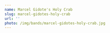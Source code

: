 ```yaml
---
name: Marcel Gidote's Holy Crab
slug: marcel-gidotes-holy-crab
url: ''
photo: /img/bands/marcel-gidotes-holy-crab.jpg
---
```

